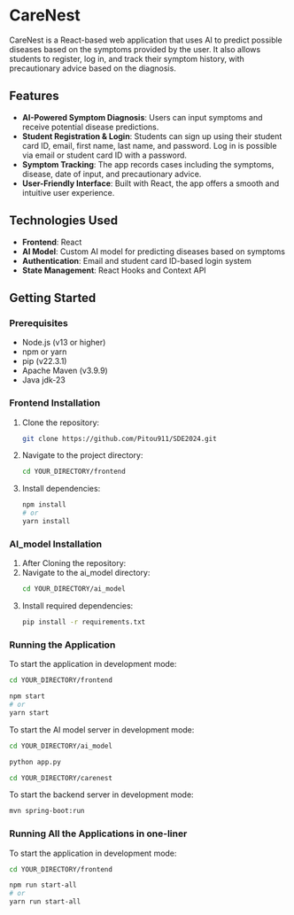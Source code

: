 # CareNest

CareNest is a React-based web application that uses AI to predict possible diseases based on the symptoms provided by the user. It also allows students to register, log in, and track their symptom history, with precautionary advice based on the diagnosis.

## Features

- **AI-Powered Symptom Diagnosis**: Users can input symptoms and receive potential disease predictions.
- **Student Registration & Login**: Students can sign up using their student card ID, email, first name, last name, and password. Log in is possible via email or student card ID with a password.
- **Symptom Tracking**: The app records cases including the symptoms, disease, date of input, and precautionary advice.
- **User-Friendly Interface**: Built with React, the app offers a smooth and intuitive user experience.

## Technologies Used

- **Frontend**: React
- **AI Model**: Custom AI model for predicting diseases based on symptoms
- **Authentication**: Email and student card ID-based login system
- **State Management**: React Hooks and Context API

## Getting Started

### Prerequisites

- Node.js (v13 or higher)
- npm or yarn
- pip (v22.3.1)
- Apache Maven (v3.9.9)
- Java jdk-23

### Frontend Installation

1. Clone the repository:
   ```bash
   git clone https://github.com/Pitou911/SDE2024.git
   ```
2. Navigate to the project directory:
   ```bash
   cd YOUR_DIRECTORY/frontend
   ```
3. Install dependencies:
   ```bash
   npm install
   # or
   yarn install
   ```
### AI_model Installation
1. After Cloning the repository:
2. Navigate to the ai_model directory:
   ```bash
   cd YOUR_DIRECTORY/ai_model
   ```
3. Install required dependencies:
   ```bash
   pip install -r requirements.txt
   ```
### Running the Application

To start the application in development mode:

```bash
cd YOUR_DIRECTORY/frontend
```
```bash
npm start
# or
yarn start
```

To start the AI model server in development mode:

```bash
cd YOUR_DIRECTORY/ai_model
```
```bash
python app.py
```

```bash
cd YOUR_DIRECTORY/carenest
```
To start the backend server in development mode:
```bash
mvn spring-boot:run
```
### Running All the Applications in one-liner

To start the application in development mode:

```bash
cd YOUR_DIRECTORY/frontend
```
```bash
npm run start-all
# or
yarn run start-all
```
